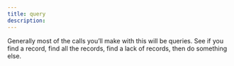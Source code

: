 ```yaml
---
title: query
description: 
---
```

Generally most of the calls you’ll make with this will be queries. See if you find a record, find all the records, find a lack of records, then do something else.